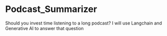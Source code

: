 # Podcast_Summarizer
Should you invest time listening to a long podcast? I will use Langchain and Generative AI to answer that question
